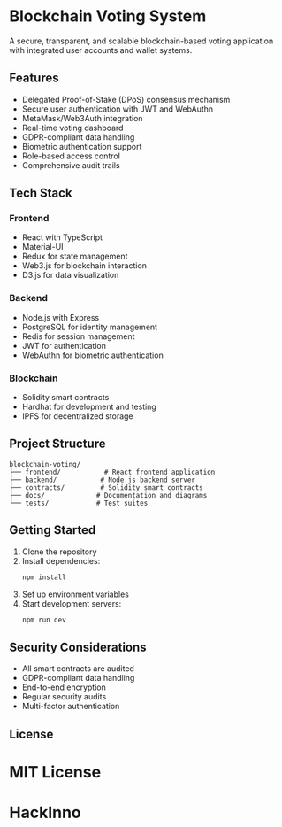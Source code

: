 
# Blockchain Voting System

A secure, transparent, and scalable blockchain-based voting application with integrated user accounts and wallet systems.

## Features

- Delegated Proof-of-Stake (DPoS) consensus mechanism
- Secure user authentication with JWT and WebAuthn
- MetaMask/Web3Auth integration
- Real-time voting dashboard
- GDPR-compliant data handling
- Biometric authentication support
- Role-based access control
- Comprehensive audit trails

## Tech Stack

### Frontend

- React with TypeScript
- Material-UI
- Redux for state management
- Web3.js for blockchain interaction
- D3.js for data visualization

### Backend

- Node.js with Express
- PostgreSQL for identity management
- Redis for session management
- JWT for authentication
- WebAuthn for biometric authentication

### Blockchain

- Solidity smart contracts
- Hardhat for development and testing
- IPFS for decentralized storage

## Project Structure

```
blockchain-voting/
├── frontend/           # React frontend application
├── backend/           # Node.js backend server
├── contracts/         # Solidity smart contracts
├── docs/             # Documentation and diagrams
└── tests/            # Test suites
```

## Getting Started

1. Clone the repository
2. Install dependencies:
   ```bash
   npm install
   ```
3. Set up environment variables
4. Start development servers:
   ```bash
   npm run dev
   ```

## Security Considerations

- All smart contracts are audited
- GDPR-compliant data handling
- End-to-end encryption
- Regular security audits
- Multi-factor authentication

## License

MIT License
=======
# HackInno

